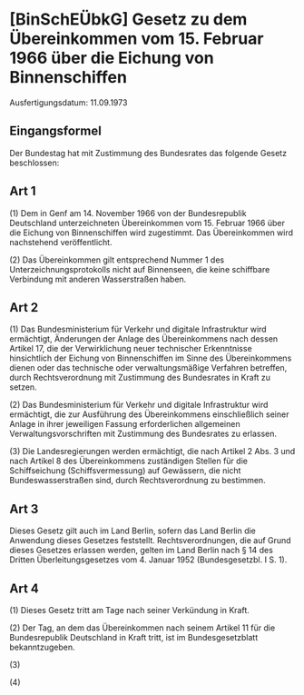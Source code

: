 # [BinSchEÜbkG] Gesetz zu dem Übereinkommen vom 15. Februar 1966 über die Eichung von Binnenschiffen

Ausfertigungsdatum: 11.09.1973

 

## Eingangsformel

Der Bundestag hat mit Zustimmung des Bundesrates das folgende Gesetz beschlossen:


## Art 1

(1) Dem in Genf am 14. November 1966 von der Bundesrepublik Deutschland unterzeichneten Übereinkommen vom 15. Februar 1966 über die Eichung von Binnenschiffen wird zugestimmt. Das Übereinkommen wird nachstehend veröffentlicht.

(2) Das Übereinkommen gilt entsprechend Nummer 1 des Unterzeichnungsprotokolls nicht auf Binnenseen, die keine schiffbare Verbindung mit anderen Wasserstraßen haben.


## Art 2

(1) Das Bundesministerium für Verkehr und digitale Infrastruktur wird ermächtigt, Änderungen der Anlage des Übereinkommens nach dessen Artikel 17, die der Verwirklichung neuer technischer Erkenntnisse hinsichtlich der Eichung von Binnenschiffen im Sinne des Übereinkommens dienen oder das technische oder verwaltungsmäßige Verfahren betreffen, durch Rechtsverordnung mit Zustimmung des Bundesrates in Kraft zu setzen.

(2) Das Bundesministerium für Verkehr und digitale Infrastruktur wird ermächtigt, die zur Ausführung des Übereinkommens einschließlich seiner Anlage in ihrer jeweiligen Fassung erforderlichen allgemeinen Verwaltungsvorschriften mit Zustimmung des Bundesrates zu erlassen.

(3) Die Landesregierungen werden ermächtigt, die nach Artikel 2 Abs. 3 und nach Artikel 8 des Übereinkommens zuständigen Stellen für die Schiffseichung (Schiffsvermessung) auf Gewässern, die nicht Bundeswasserstraßen sind, durch Rechtsverordnung zu bestimmen.


## Art 3

Dieses Gesetz gilt auch im Land Berlin, sofern das Land Berlin die Anwendung dieses Gesetzes feststellt. Rechtsverordnungen, die auf Grund dieses Gesetzes erlassen werden, gelten im Land Berlin nach § 14 des Dritten Überleitungsgesetzes vom 4. Januar 1952 (Bundesgesetzbl. I S. 1).


## Art 4

(1) Dieses Gesetz tritt am Tage nach seiner Verkündung in Kraft.

(2) Der Tag, an dem das Übereinkommen nach seinem Artikel 11 für die Bundesrepublik Deutschland in Kraft tritt, ist im Bundesgesetzblatt bekanntzugeben.

(3)

(4)
